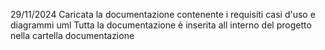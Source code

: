29/11/2024 Caricata la documentazione contenente i requisiti casi d'uso e diagrammi uml
Tutta la documentazione è inserita all interno del progetto nella cartella documentazione
